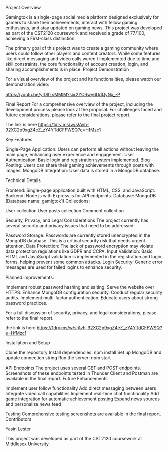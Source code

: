Project Overview

Gamingtok is a single-page social media platform designed exclusively for gamers to share their achievements, interact with fellow gaming enthusiasts, and stay updated on gaming news. This project was developed as part of the CST2120 coursework and received a grade of 77/100, achieving a First-class distinction.

The primary goal of this project was to create a gaming community where users could follow other players and content creators. While some features like direct messaging and video calls weren't implemented due to time and skill constraints, the core functionality of account creation, login, and sharing accomplishments is in place.
Project Demonstration

For a visual overview of the project and its functionalities, please watch our demonstration video:

https://youtu.be/yIDlfLsMMlM?si=2YCRwy6DdQyNx_-P



Final Report
For a comprehensive overview of the project, including the development process please look at the proposal.
For challenges faced and future considerations, please refer to the final project report. 

The link is here https://1drv.ms/w/s!Avh-92XC2p9xgZ4eZ_zY4YTdCFFWSQ?e=HfMzc1


Key Features

Single-Page Application: Users can perform all actions without leaving the main page, enhancing user experience and engagement.
User Authentication: Basic login and registration system implemented.
Blog Posting: Users can share their gaming achievements through posts with images.
MongoDB Integration: User data is stored in a MongoDB database.

Technical Details

Frontend: Single-page application built with HTML, CSS, and JavaScript.
Backend: Node.js with Express.js for API endpoints.
Database: MongoDB (Database name: gamigtok1)
Collections:

User collection
User posts collection
Comment collection


Security, Privacy, and Legal Considerations
The project currently has several security and privacy issues that need to be addressed:

Password Storage: Passwords are currently stored unencrypted in the MongoDB database. This is a critical security risk that needs urgent attention.
Data Protection: The lack of password encryption may violate data protection regulations like GDPR and CCPA.
Input Validation: Basic HTML and JavaScript validation is implemented in the registration and login forms, helping prevent some common attacks.
Login Security: Generic error messages are used for failed logins to enhance security.

Planned improvements:

Implement robust password hashing and salting.
Serve the website over HTTPS.
Enhance MongoDB configuration security.
Conduct regular security audits.
Implement multi-factor authentication.
Educate users about strong password practices.

For a full discussion of security, privacy, and legal considerations, please refer to the final report.

the link is here https://1drv.ms/w/s!Avh-92XC2p9xgZ4eZ_zY4YTdCFFWSQ?e=HfMzc1

Installation and Setup



Clone the repository
Install dependencies: npm install
Set up MongoDB and update connection string
Run the server: npm start

API Endpoints
The project uses several GET and POST endpoints. Screenshots of these endpoints tested in Thunder Client and Postman are available in the final report.
Future Enhancements

Implement user follow functionality
Add direct messaging between users
Integrate video call capabilities
Implement real-time chat functionality
Add game integration for automatic achievement posting
Expand news sources and personalize news feed

Testing
Comprehensive testing screenshots are available in the final report.
Contributors

Yasin Lester 

This project was developed as part of the CST2120 coursework at Middlesex University.
